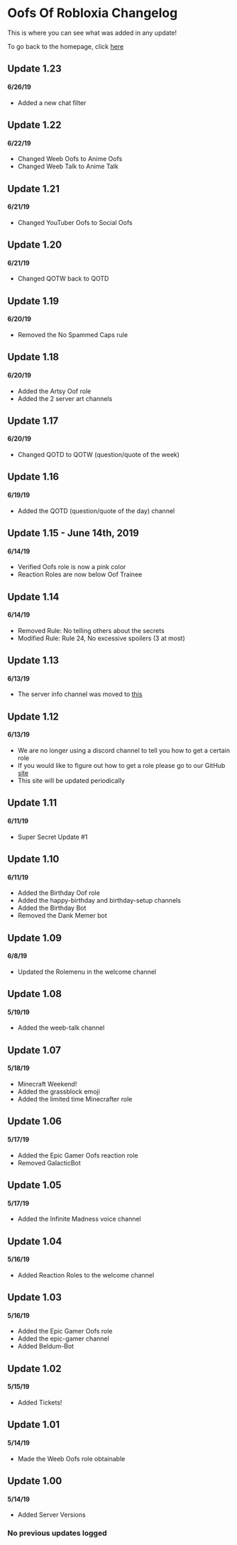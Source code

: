 <h1>Oofs Of Robloxia Changelog</h1>
<p>This is where you can see what was added in any update!</p>
To go back to the homepage, click <a href="https://youthfultvman101.github.io/Home/">here</a>

<h2>Update 1.23</h2>
<h4>6/26/19</h4>
<ul>
  <li>Added a new chat filter</li>
</ul>

<h2>Update 1.22</h2>
<h4>6/22/19</h4>
<ul>
  <li>Changed Weeb Oofs to Anime Oofs</li>
  <li>Changed Weeb Talk to Anime Talk</li>
</ul>

<h2>Update 1.21</h2>
<h4>6/21/19</h4>
<ul>
  <li>Changed YouTuber Oofs to Social Oofs</li>
</ul>

<h2>Update 1.20</h2>
<h4>6/21/19</h4>
<ul>
  <li>Changed QOTW back to QOTD</li>
</ul>

<h2>Update 1.19</h2>
<h4>6/20/19</h4>
<ul>
  <li>Removed the No Spammed Caps rule</li>
</ul>

<h2>Update 1.18</h2>
<h4>6/20/19</h4>
<ul>
  <li>Added the Artsy Oof role</li>
  <li>Added the 2 server art channels</li>
</ul>

<h2>Update 1.17</h2>
<h4>6/20/19</h4>
<ul>
  <li>Changed QOTD to QOTW (question/quote of the week)</li>
</ul>

<h2>Update 1.16</h2>
<h4>6/19/19</h4>
<ul>
  <li>Added the QOTD (question/quote of the day) channel</li>
</ul>

<h2>Update 1.15 - June 14th, 2019</h2>
<h4>6/14/19</h4>
<ul>
  <li>Verified Oofs role is now a pink color</li>
  <li>Reaction Roles are now below Oof Trainee</li>
</ul>

<h2>Update 1.14</h2>
<h4>6/14/19</h4>
<ul>
  <li>Removed Rule: No telling others about the secrets</li>
  <li>Modified Rule: Rule 24, No excessive spoilers (3 at most)</li>
</ul>

<h2>Update 1.13</h2>
<h4>6/13/19</h4>
<ul>
  <li>The server info channel was moved to <a href="https://youthfultvman101.github.io/Home/">this</a></li>
</ul>

<h2>Update 1.12</h2>
<h4>6/13/19</h4>
<ul>
  <li>We are no longer using a discord channel to tell you how to get a certain role</li>
  <li>If you would like to figure out how to get a role please go to our GitHub <a href="https://youthfultvman101.github.io/Server-Roles/">site</a></li>
  <li>This site will be updated periodically</li>
</ul>

<h2>Update 1.11</h2>
<h4>6/11/19</h4>
<ul>
  <li>Super Secret Update #1</li>
</ul>

<h2>Update 1.10</h2>
<h4>6/11/19</h4>
<ul>
  <li>Added the Birthday Oof role</li>
  <li>Added the happy-birthday and birthday-setup channels</li>
  <li>Added the Birthday Bot</li>
  <li>Removed the Dank Memer bot</li>
</ul>

<h2>Update 1.09</h2>
<h4>6/8/19</h4>
<ul>
  <li>Updated the Rolemenu in the welcome channel</li>
</ul>

<h2>Update 1.08</h2>
<h4>5/19/19</h4>
<ul>
  <li>Added the weeb-talk channel</li>
</ul>

<h2>Update 1.07</h2>
<h4>5/18/19</h4>
<ul>
  <li>Minecraft Weekend!</li>
  <li>Added the grassblock emoji</li>
  <li>Added the limited time Minecrafter role</li>
</ul>

<h2>Update 1.06</h2>
<h4>5/17/19</h4>
<ul>
  <li>Added the Epic Gamer Oofs reaction role</li>
  <li>Removed GalacticBot</li>
</ul>

<h2>Update 1.05</h2>
<h4>5/17/19</h4>
<ul>
  <li>Added the Infinite Madness voice channel</li>
</ul>

<h2>Update 1.04</h2>
<h4>5/16/19</h4>
<ul>
  <li>Added Reaction Roles to the welcome channel</li>
</ul>

<h2>Update 1.03</h2>
<h4>5/16/19</h4>
<ul>
  <li>Added the Epic Gamer Oofs role</li>
  <li>Added the epic-gamer channel</li>
  <li>Added Beldum-Bot</li>
</ul>

<h2>Update 1.02</h2>
<h4>5/15/19</h4>
<ul>
  <li>Added Tickets!</li>
</ul>

<h2>Update 1.01</h2>
<h4>5/14/19</h4>
<ul>
  <li>Made the Weeb Oofs role obtainable</li>
</ul>

<h2>Update 1.00</h2>
<h4>5/14/19</h4>
<ul>
  <li>Added Server Versions</li>
</ul>

<h3>No previous updates logged</h3>
